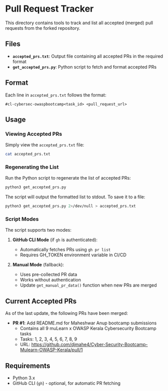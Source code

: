 # Pull Request Tracker

This directory contains tools to track and list all accepted (merged) pull requests from the forked repository.

## Files

- **`accepted_prs.txt`**: Output file containing all accepted PRs in the required format
- **`get_accepted_prs.py`**: Python script to fetch and format accepted PRs

## Format

Each line in `accepted_prs.txt` follows the format:
```
#cl-cybersec-owaspbootcamp<task_id> <pull_request_url>
```

## Usage

### Viewing Accepted PRs

Simply view the `accepted_prs.txt` file:
```bash
cat accepted_prs.txt
```

### Regenerating the List

Run the Python script to regenerate the list of accepted PRs:
```bash
python3 get_accepted_prs.py
```

The script will output the formatted list to stdout. To save it to a file:
```bash
python3 get_accepted_prs.py 2>/dev/null > accepted_prs.txt
```

### Script Modes

The script supports two modes:

1. **GitHub CLI Mode** (if `gh` is authenticated):
   - Automatically fetches PRs using `gh pr list`
   - Requires GH_TOKEN environment variable in CI/CD

2. **Manual Mode** (fallback):
   - Uses pre-collected PR data
   - Works without authentication
   - Update `get_manual_pr_data()` function when new PRs are merged

## Current Accepted PRs

As of the last update, the following PRs have been merged:

- **PR #1**: Add README.md for Maheshwar Anup bootcamp submissions
  - Contains all 9 muLearn x OWASP Kerala Cybersecurity Bootcamp tasks
  - Tasks: 1, 2, 3, 4, 5, 6, 7, 8, 9
  - URL: https://github.com/djmahe4/Cyber-Security-Bootcamp-Mulearn-OWASP-Kerala/pull/1

## Requirements

- Python 3.x
- GitHub CLI (`gh`) - optional, for automatic PR fetching
